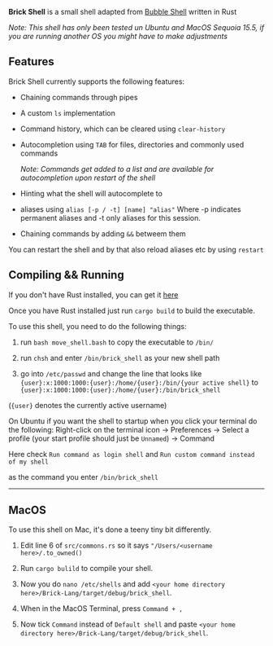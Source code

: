 **Brick Shell** is a small shell adapted from [Bubble Shell](https://github.com/JoshMcguigan/bubble-shell/) written in Rust

*Note: This shell has only been tested un Ubuntu and MacOS Sequoia 15.5, if you are running another OS you might have to make adjustments*
## Features

Brick Shell currently supports the following features:

- Chaining commands through pipes
- A custom `ls` implementation
- Command history, which can be cleared using `clear-history`
- Autocompletion using `TAB` for files, directories and commonly used commands

    *Note: Commands get added to a list and are available for autocompletion upon restart of the shell*
- Hinting what the shell will autocomplete to
- aliases using `alias [-p / -t] [name] "alias"` Where -p indicates permanent aliases and -t only aliases for this session.
- Chaining commands by adding ` && ` betweem them

You can restart the shell and by that also reload aliases etc by using `restart`
## Compiling && Running
If you don't have Rust installed, you can get it [here](https://www.rust-lang.org/tools/install)

Once you have Rust installed just run `cargo build` to build the executable.

To use this shell, you need to do the following things: 

1. run `bash move_shell.bash` to copy the executable to `/bin/`

2. run `chsh` and enter `/bin/brick_shell` as your new shell path

3. go into `/etc/passwd` and change the line that looks like `{user}:x:1000:1000:{user}:/home/{user}:/bin/{your active shell}`
to `{user}:x:1000:1000:{user}:/home/{user}:/bin/brick_shell`

(`{user}` denotes the currently active username)

On Ubuntu if you want the shell to startup when you click your terminal do the following: 
Right-click on the terminal icon -> Preferences -> Select a profile (your start profile should just be `Unnamed`) -> Command

Here check `Run command as login shell` and `Run custom command instead of my shell` 

as the command you enter `/bin/brick_shell`

---
## MacOS

To use this shell on Mac, it's done a teeny tiny bit differently.

1. Edit line 6 of `src/commons.rs` so it says `"/Users/<username here>/.to_owned()`

2. Run `cargo bulild` to compile your shell.

4. Now you do `nano /etc/shells` and add `<your home directory here>/Brick-Lang/target/debug/brick_shell`.

3. When in the MacOS Terminal, press `Command + ,`

5. Now tick `Command` instead of `Default shell` and paste `<your home directory here>/Brick-Lang/target/debug/brick_shell`.